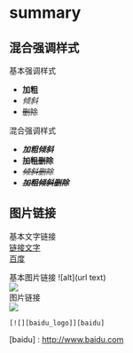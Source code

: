 # summary

## 混合强调样式
基本强调样式  
- **加粗**
- *倾斜*
- ~~删除~~    

混合强调样式  
- ***加粗倾斜***
- **~~加粗删除~~**
- *~~倾斜删除~~*
- ***~~加粗倾斜删除~~***

## 图片链接
基本文字链接  
    [链接文字](URL)  
  [百度](http://www.baidu.com)

基本图片链接
    ![alt](url text)  
    ![](https://www.baidu.com/img/bd_logo1.png)  
图片链接  
    [![](https://www.baidu.com/img/bd_logo1.png)](http://www.baidu.com)

    [![][baidu_logo]][baidu]


<!-- 以下是本文中的链接 -->

[baidu_logo]: https://www.baidu.com/img/bd_logo1.png  
[baidu] : http://www.baidu.com
